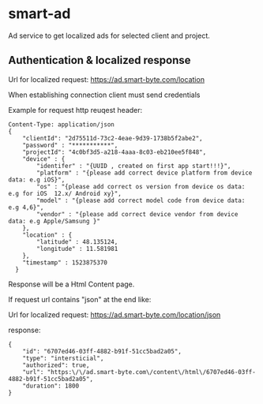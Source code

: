 # smart-ad

Ad service to get localized ads for selected client and project.

## Authentication & localized response
Url for localized request: https://ad.smart-byte.com/location

When establishing connection client must send credentials

Example for request http reuqest header:
```
Content-Type: application/json
{
  	"clientId": "2d75511d-73c2-4eae-9d39-1738b5f2abe2",
  	"password" : "***********",
  	"projectId": "4c0bf3d5-a218-4aaa-8c03-eb210ee5f848",
  	"device" : {
		"identifer" : "{UUID , created on first app start!!!}",
  		"platform" : "{please add correct device platform from device data: e.g iOS}",
  		"os" : "{please add correct os version from device os data: e.g for iOS  12.x/ Android xy}",
  		"model" : "{please add correct model code from device data: e.g 4,6}",
  		"vendor" : "{please add correct device vendor from device data: e.g Apple/Samsung }"
  	},
  	"location" : {
  		"latitude" : 48.135124,
  		"longitude" : 11.581981
  	},
  	"timestamp" : 1523875370
  }

```

Response will be a Html Content page.

If request url contains "json" at the end like:

Url for localized request: https://ad.smart-byte.com/location/json

response:
```
{
	"id": "6707ed46-03ff-4882-b91f-51cc5bad2a05",
	"type": "intersticial",
	"authorized": true,
	"url": "https:\/\/ad.smart-byte.com\/content\/html\/6707ed46-03ff-4882-b91f-51cc5bad2a05",
	"duration": 1800
}
```
